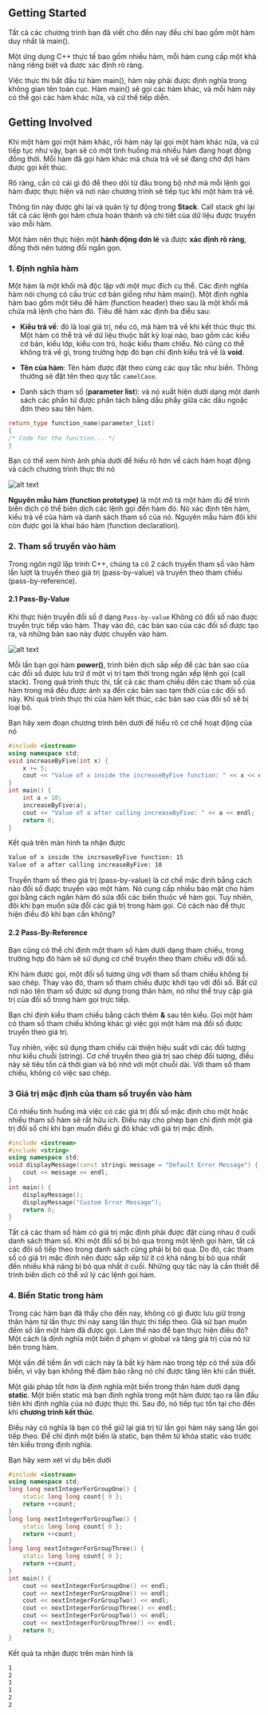 ## Getting Started

Tất cả các chương trình bạn đã viết cho đến nay đều chỉ bao gồm một hàm duy nhất là main(). 

Một ứng dụng C++ thực tế bao gồm nhiều hàm, mỗi hàm cung cấp một khả năng riêng biệt và được xác định rõ ràng. 

Việc thực thi bắt đầu từ hàm main(), hàm này phải được định nghĩa trong không gian tên toàn cục. Hàm main() sẽ gọi các hàm khác, và mỗi hàm này có thể gọi các hàm khác nữa, và cứ thế tiếp diễn. 

## Getting Involved

Khi một hàm gọi một hàm khác, rồi hàm này lại gọi một hàm khác nữa, và cứ tiếp tục như vậy, bạn sẽ có một tình huống mà nhiều hàm đang hoạt động đồng thời. Mỗi hàm đã gọi hàm khác mà chưa trả về sẽ đang chờ đợi hàm được gọi kết thúc. 

Rõ ràng, cần có cái gì đó để theo dõi từ đâu trong bộ nhớ mà mỗi lệnh gọi hàm được thực hiện và nơi nào chương trình sẽ tiếp tục khi một hàm trả về.

Thông tin này được ghi lại và quản lý tự động trong **Stack**. Call stack ghi lại tất cả các lệnh gọi hàm chưa hoàn thành và chi tiết của dữ liệu được truyền vào mỗi hàm. 

Một hàm nên thực hiện một **hành động đơn lẻ** và được **xác định rõ ràng**, đồng thời nên tương đối ngắn gọn. 

### 1. Định nghĩa hàm

Một hàm là một khối mã độc lập với một mục đích cụ thể. Các định nghĩa hàm nói chung có cấu trúc cơ bản giống như hàm main(). Một định nghĩa hàm bao gồm một tiêu đề hàm (function header) theo sau là một khối mã chứa mã lệnh cho hàm đó. Tiêu đề hàm xác định ba điều sau:

- **Kiểu trả về**: đó là loại giá trị, nếu có, mà hàm trả về khi kết thúc thực thi. Một hàm có thể trả về dữ liệu thuộc bất kỳ loại nào, bao gồm các kiểu cơ bản, kiểu lớp, kiểu con trỏ, hoặc kiểu tham chiếu. Nó cũng có thể không trả về gì, trong trường hợp đó bạn chỉ định kiểu trả về là **void**.

- **Tên của hàm**: Tên hàm được đặt theo cùng các quy tắc như biến. Thông thường sẽ đặt tên theo quy tắc `camelCase`.

- Danh sách tham số (**parameter list**):  và nó xuất hiện dưới dạng một danh sách các phần tử được phân tách bằng dấu phẩy giữa các dấu ngoặc đơn theo sau tên hàm.

```c++
return_type function_name(parameter_list)
{
/* Code for the function... */
}
```

Bạn có thể xem hình ảnh phía dưới để hiểu rõ hơn về cách hàm hoạt động và cách chương trình thực thi nó 

![alt text](/images/image-08.png)

**Nguyên mẫu hàm (function prototype)** là một mô tả một hàm đủ để trình biên dịch có thể biên dịch các lệnh gọi đến hàm đó. Nó xác định tên hàm, kiểu trả về của hàm và danh sách tham số của nó. Nguyên mẫu hàm đôi khi còn được gọi là khai báo hàm (function declaration).

### 2. Tham số truyền vào hàm

Trong ngôn ngữ lập trình C++, chúng ta có 2 cách truyền tham số vào hàm lần lượt là truyền theo giá trị (pass-by-value) và truyền theo tham chiếu (pass-by-reference).

#### 2.1 Pass-By-Value

Khi thực hiện truyền đối số ở dạng `Pass-by-value` Không có đối số nào được truyền trực tiếp vào hàm. Thay vào đó, các bản sao của các đối số được tạo ra, và những bản sao này được chuyển vào hàm.

![alt text](/images/image-09.png)

Mỗi lần bạn gọi hàm **power()**, trình biên dịch sắp xếp để các bản sao của các đối số được lưu trữ ở một vị trí tạm thời trong ngăn xếp lệnh gọi (call stack). Trong quá trình thực thi, tất cả các tham chiếu đến các tham số của hàm trong mã đều được ánh xạ đến các bản sao tạm thời của các đối số này. Khi quá trình thực thi của hàm kết thúc, các bản sao của đối số sẽ bị loại bỏ.

Bạn hãy xem đoạn chương trình bên dưới để hiểu rõ cơ chế hoạt động của nó

```c++
#include <iostream>
using namespace std;
void increaseByFive(int x) {
    x += 5;
    cout << "Value of x inside the increaseByFive function: " << x << endl;
}
int main() {
    int a = 10;
    increaseByFive(a);
    cout << "Value of a after calling increaseByFive: " << a << endl;
    return 0;
}
```

Kết quả trên màn hình ta nhận được

```bash
Value of x inside the increaseByFive function: 15
Value of a after calling increaseByFive: 10
```

Truyền tham số theo giá trị (pass-by-value) là cơ chế mặc định bằng cách nào đối số được truyền vào một hàm. Nó cung cấp nhiều bảo mật cho hàm gọi bằng cách ngăn hàm đó sửa đổi các biến thuộc về hàm gọi. Tuy nhiên, đôi khi bạn muốn sửa đổi các giá trị trong hàm gọi. Có cách nào để thực hiện điều đó khi bạn cần không?

#### 2.2 Pass-By-Reference

Bạn cũng có thể chỉ định một tham số hàm dưới dạng tham chiếu, trong trường hợp đó hàm sẽ sử dụng cơ chế truyền theo tham chiếu với đối số. 

Khi hàm được gọi, một đối số tương ứng với tham số tham chiếu không bị sao chép. Thay vào đó, tham số tham chiếu được khởi tạo với đối số. Bất cứ nơi nào tên tham số được sử dụng trong thân hàm, nó như thể truy cập giá trị của đối số trong hàm gọi trực tiếp.

Bạn chỉ định kiểu tham chiếu bằng cách thêm **&** sau tên kiểu. Gọi một hàm có tham số tham chiếu không khác gì việc gọi một hàm mà đối số được truyền theo giá trị. 

Tuy nhiên, việc sử dụng tham chiếu cải thiện hiệu suất với các đối tượng như kiểu chuỗi (string). Cơ chế truyền theo giá trị sao chép đối tượng, điều này sẽ tiêu tốn cả thời gian và bộ nhớ với một chuỗi dài. Với tham số tham chiếu, không có việc sao chép.

### 3 Giá trị mặc định của tham số truyền vào hàm

Có nhiều tình huống mà việc có các giá trị đối số mặc định cho một hoặc nhiều tham số hàm sẽ rất hữu ích. Điều này cho phép bạn chỉ định một giá trị đối số chỉ khi bạn muốn điều gì đó khác với giá trị mặc định.

```c++
#include <iostream>
#include <string>
using namespace std;
void displayMessage(const string& message = "Default Error Message") {
    cout << message << endl;
}
int main() {
    displayMessage();
    displayMessage("Custom Error Message");
    return 0;
}
```

Tất cả các tham số hàm có giá trị mặc định phải được đặt cùng nhau ở cuối danh sách tham số. Khi một đối số bị bỏ qua trong một lệnh gọi hàm, tất cả các đối số tiếp theo trong danh sách cũng phải bị bỏ qua. Do đó, các tham số có giá trị mặc định nên được sắp xếp từ ít có khả năng bị bỏ qua nhất đến nhiều khả năng bị bỏ qua nhất ở cuối. Những quy tắc này là cần thiết để trình biên dịch có thể xử lý các lệnh gọi hàm.

### 4. Biền Static trong hàm

Trong các hàm bạn đã thấy cho đến nay, không có gì được lưu giữ trong thân hàm từ lần thực thi này sang lần thực thi tiếp theo. Giả sử bạn muốn đếm số lần một hàm đã được gọi. Làm thế nào để bạn thực hiện điều đó? Một cách là định nghĩa một biến ở phạm vi global và tăng giá trị của nó từ bên trong hàm. 

Một vấn đề tiềm ẩn với cách này là bất kỳ hàm nào trong tệp có thể sửa đổi biến, vì vậy bạn không thể đảm bảo rằng nó chỉ được tăng lên khi cần thiết.

Một giải pháp tốt hơn là định nghĩa một biến trong thân hàm dưới dạng **static**. Một biến static mà bạn định nghĩa trong một hàm được tạo ra lần đầu tiên khi định nghĩa của nó được thực thi. Sau đó, nó tiếp tục tồn tại cho đến khi **chương trình kết thúc**. 

Điều này có nghĩa là bạn có thể giữ lại giá trị từ lần gọi hàm này sang lần gọi tiếp theo. Để chỉ định một biến là static, bạn thêm từ khóa static vào trước tên kiểu trong định nghĩa. 

Bạn hãy xem xét ví dụ bên dưới

```c++
#include <iostream>
using namespace std;
long long nextIntegerForGroupOne() {
	static long long count{ 0 };
	return ++count;
}
long long nextIntegerForGroupTwo() {
	static long long count{ 0 };
	return ++count;
}
long long nextIntegerForGroupThree() {
	static long long count{ 0 };
	return ++count;
}
int main() {
	cout << nextIntegerForGroupOne() << endl;
	cout << nextIntegerForGroupOne() << endl;
	cout << nextIntegerForGroupTwo() << endl;
	cout << nextIntegerForGroupThree() << endl;
	cout << nextIntegerForGroupTwo() << endl;
	cout << nextIntegerForGroupThree() << endl;
	return 0;
}
```

Kết quả ta nhận được trên màn hình là 
```bash
1
2
1
1
2
2
```